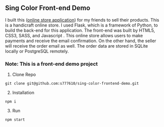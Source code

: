 ## Sing Color Front-end Demo
I built this ([online store application](https://s777610.github.io/sing-color-frontend-demo/#footer)) for my friends to sell their products. This is a handicraft online store. I used Flask, which is a framework of Python, to build the back-end for this application. The front-end was built by HTML5, CSS3, SASS, and Javascript . This online store allows users to make payments and receive the email confirmation. On the other hand, the seller will receive the order email as well. The order data are stored in SQLite locally or PostgreSQL remotely.



### Note: This is a front-end demo project

1. Clone Repo
```
git clone git@github.com:s777610/sing-color-frontend-demo.git
```

2. Installation
```
npm i
```

3. Run
```
npm start
```

